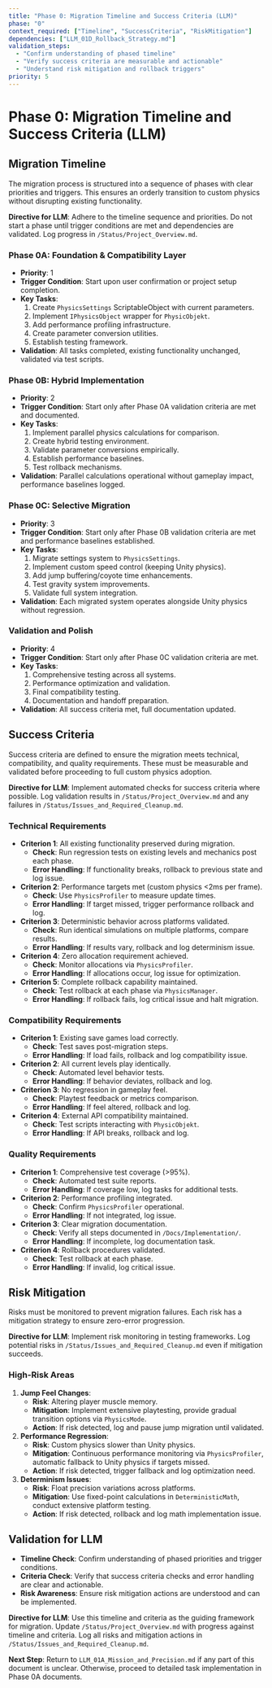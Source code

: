 ```yaml
---
title: "Phase 0: Migration Timeline and Success Criteria (LLM)"
phase: "0"
context_required: ["Timeline", "SuccessCriteria", "RiskMitigation"]
dependencies: ["LLM_01D_Rollback_Strategy.md"]
validation_steps:
  - "Confirm understanding of phased timeline"
  - "Verify success criteria are measurable and actionable"
  - "Understand risk mitigation and rollback triggers"
priority: 5
---
```


# Phase 0: Migration Timeline and Success Criteria (LLM)

## Migration Timeline
The migration process is structured into a sequence of phases with clear priorities and triggers. This ensures an orderly transition to custom physics without disrupting existing functionality.

**Directive for LLM**: Adhere to the timeline sequence and priorities. Do not start a phase until trigger conditions are met and dependencies are validated. Log progress in `/Status/Project_Overview.md`.

### Phase 0A: Foundation & Compatibility Layer
- **Priority**: 1
- **Trigger Condition**: Start upon user confirmation or project setup completion.
- **Key Tasks**:
  1. Create `PhysicsSettings` ScriptableObject with current parameters.
  2. Implement `IPhysicsObject` wrapper for `PhysicObjekt`.
  3. Add performance profiling infrastructure.
  4. Create parameter conversion utilities.
  5. Establish testing framework.
- **Validation**: All tasks completed, existing functionality unchanged, validated via test scripts.

### Phase 0B: Hybrid Implementation
- **Priority**: 2
- **Trigger Condition**: Start only after Phase 0A validation criteria are met and documented.
- **Key Tasks**:
  1. Implement parallel physics calculations for comparison.
  2. Create hybrid testing environment.
  3. Validate parameter conversions empirically.
  4. Establish performance baselines.
  5. Test rollback mechanisms.
- **Validation**: Parallel calculations operational without gameplay impact, performance baselines logged.

### Phase 0C: Selective Migration
- **Priority**: 3
- **Trigger Condition**: Start only after Phase 0B validation criteria are met and performance baselines established.
- **Key Tasks**:
  1. Migrate settings system to `PhysicsSettings`.
  2. Implement custom speed control (keeping Unity physics).
  3. Add jump buffering/coyote time enhancements.
  4. Test gravity system improvements.
  5. Validate full system integration.
- **Validation**: Each migrated system operates alongside Unity physics without regression.

### Validation and Polish
- **Priority**: 4
- **Trigger Condition**: Start only after Phase 0C validation criteria are met.
- **Key Tasks**:
  1. Comprehensive testing across all systems.
  2. Performance optimization and validation.
  3. Final compatibility testing.
  4. Documentation and handoff preparation.
- **Validation**: All success criteria met, full documentation updated.

## Success Criteria
Success criteria are defined to ensure the migration meets technical, compatibility, and quality requirements. These must be measurable and validated before proceeding to full custom physics adoption.

**Directive for LLM**: Implement automated checks for success criteria where possible. Log validation results in `/Status/Project_Overview.md` and any failures in `/Status/Issues_and_Required_Cleanup.md`.

### Technical Requirements
- **Criterion 1**: All existing functionality preserved during migration.
  - **Check**: Run regression tests on existing levels and mechanics post each phase.
  - **Error Handling**: If functionality breaks, rollback to previous state and log issue.
- **Criterion 2**: Performance targets met (custom physics <2ms per frame).
  - **Check**: Use `PhysicsProfiler` to measure update times.
  - **Error Handling**: If target missed, trigger performance rollback and log.
- **Criterion 3**: Deterministic behavior across platforms validated.
  - **Check**: Run identical simulations on multiple platforms, compare results.
  - **Error Handling**: If results vary, rollback and log determinism issue.
- **Criterion 4**: Zero allocation requirement achieved.
  - **Check**: Monitor allocations via `PhysicsProfiler`.
  - **Error Handling**: If allocations occur, log issue for optimization.
- **Criterion 5**: Complete rollback capability maintained.
  - **Check**: Test rollback at each phase via `PhysicsManager`.
  - **Error Handling**: If rollback fails, log critical issue and halt migration.

### Compatibility Requirements
- **Criterion 1**: Existing save games load correctly.
  - **Check**: Test saves post-migration steps.
  - **Error Handling**: If load fails, rollback and log compatibility issue.
- **Criterion 2**: All current levels play identically.
  - **Check**: Automated level behavior tests.
  - **Error Handling**: If behavior deviates, rollback and log.
- **Criterion 3**: No regression in gameplay feel.
  - **Check**: Playtest feedback or metrics comparison.
  - **Error Handling**: If feel altered, rollback and log.
- **Criterion 4**: External API compatibility maintained.
  - **Check**: Test scripts interacting with `PhysicObjekt`.
  - **Error Handling**: If API breaks, rollback and log.

### Quality Requirements
- **Criterion 1**: Comprehensive test coverage (>95%).
  - **Check**: Automated test suite reports.
  - **Error Handling**: If coverage low, log tasks for additional tests.
- **Criterion 2**: Performance profiling integrated.
  - **Check**: Confirm `PhysicsProfiler` operational.
  - **Error Handling**: If not integrated, log issue.
- **Criterion 3**: Clear migration documentation.
  - **Check**: Verify all steps documented in `/Docs/Implementation/`.
  - **Error Handling**: If incomplete, log documentation task.
- **Criterion 4**: Rollback procedures validated.
  - **Check**: Test rollback at each phase.
  - **Error Handling**: If invalid, log critical issue.

## Risk Mitigation
Risks must be monitored to prevent migration failures. Each risk has a mitigation strategy to ensure zero-error progression.

**Directive for LLM**: Implement risk monitoring in testing frameworks. Log potential risks in `/Status/Issues_and_Required_Cleanup.md` even if mitigation succeeds.

### High-Risk Areas
1. **Jump Feel Changes**:
   - **Risk**: Altering player muscle memory.
   - **Mitigation**: Implement extensive playtesting, provide gradual transition options via `PhysicsMode`.
   - **Action**: If risk detected, log and pause jump migration until validated.
2. **Performance Regression**:
   - **Risk**: Custom physics slower than Unity physics.
   - **Mitigation**: Continuous performance monitoring via `PhysicsProfiler`, automatic fallback to Unity physics if targets missed.
   - **Action**: If risk detected, trigger fallback and log optimization need.
3. **Determinism Issues**:
   - **Risk**: Float precision variations across platforms.
   - **Mitigation**: Use fixed-point calculations in `DeterministicMath`, conduct extensive platform testing.
   - **Action**: If risk detected, rollback and log math implementation issue.

## Validation for LLM
- **Timeline Check**: Confirm understanding of phased priorities and trigger conditions.
- **Criteria Check**: Verify that success criteria checks and error handling are clear and actionable.
- **Risk Awareness**: Ensure risk mitigation actions are understood and can be implemented.

**Directive for LLM**: Use this timeline and criteria as the guiding framework for migration. Update `/Status/Project_Overview.md` with progress against timeline and criteria. Log all risks and mitigation actions in `/Status/Issues_and_Required_Cleanup.md`.

**Next Step**: Return to `LLM_01A_Mission_and_Precision.md` if any part of this document is unclear. Otherwise, proceed to detailed task implementation in Phase 0A documents.
